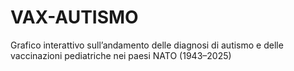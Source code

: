# VAX-AUTISMO
Grafico interattivo sull’andamento delle diagnosi di autismo e delle vaccinazioni pediatriche nei paesi NATO (1943–2025)
